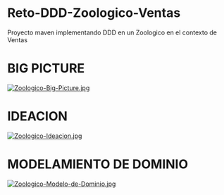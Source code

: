 # Reto-DDD-Zoologico-Ventas
Proyecto maven implementando DDD en un Zoologico en el contexto de Ventas

# BIG PICTURE
[![Zoologico-Big-Picture.jpg](https://i.postimg.cc/SKVkm177/Zoologico-Big-Picture.jpg)](https://postimg.cc/v11pzzKc)

# IDEACION
[![Zoologico-Ideacion.jpg](https://i.postimg.cc/rmB8H0Nv/Zoologico-Ideacion.jpg)](https://postimg.cc/ygT4gN5P)

# MODELAMIENTO DE DOMINIO

[![Zoologico-Modelo-de-Dominio.jpg](https://i.postimg.cc/Qxr8k7t7/Zoologico-Modelo-de-Dominio.jpg)](https://postimg.cc/CdmpwzbM)